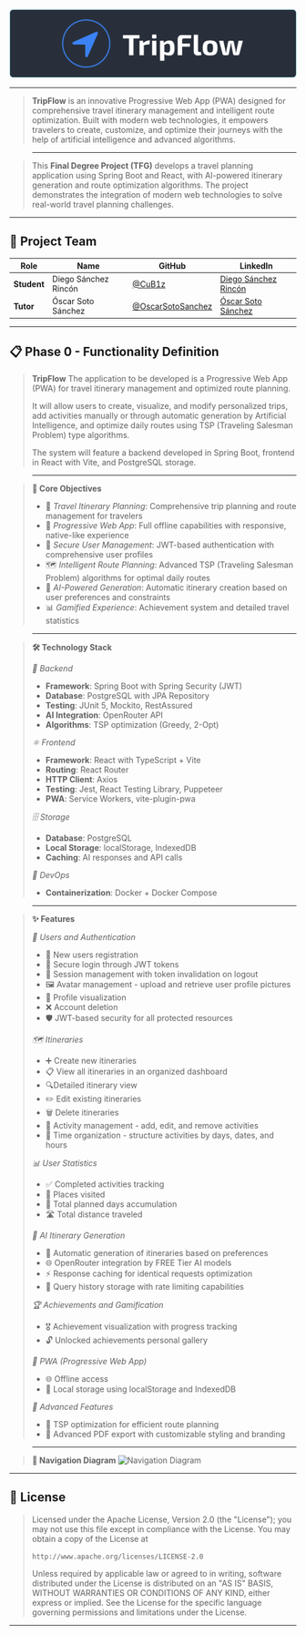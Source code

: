 <div align="center">
  <img src="docs/assets/banner.svg" alt="TripFlow Banner" />
</div>

---

> **TripFlow** is an innovative Progressive Web App (PWA) designed for comprehensive travel itinerary management and intelligent route optimization. Built with modern web technologies, it empowers travelers to create, customize, and optimize their journeys with the help of artificial intelligence and advanced algorithms.

> ---

> This **Final Degree Project (TFG)** develops a travel planning application using Spring Boot and React, with AI-powered itinerary generation and route optimization algorithms. The project demonstrates the integration of modern web technologies to solve real-world travel planning challenges.

---

## 👥 Project Team

| Role        | Name                 | GitHub                                                   | LinkedIn                                                            |
| ----------- | -------------------- | -------------------------------------------------------- | ------------------------------------------------------------------- |
| **Student** | Diego Sánchez Rincón | [@CuB1z](https://github.com/CuB1z)                       | [Diego Sánchez Rincón](https://www.linkedin.com/in/cub1z/)          |
| **Tutor**   | Óscar Soto Sánchez   | [@OscarSotoSanchez](https://github.com/OscarSotoSanchez) | [Óscar Soto Sánchez](https://www.linkedin.com/in/oscarsotosanchez/) |

---

## 📋 Phase 0 - Functionality Definition

> **TripFlow**
> The application to be developed is a Progressive Web App (PWA) for travel itinerary management and optimized route planning.
>
> It will allow users to create, visualize, and modify personalized trips, add activities manually or through automatic generation by Artificial Intelligence, and optimize daily routes using TSP (Traveling Salesman Problem) type algorithms.
>
> The system will feature a backend developed in Spring Boot, frontend in React with Vite, and PostgreSQL storage.

> ---

> **🎯 Core Objectives**
> - 🧳 *Travel Itinerary Planning*: Comprehensive trip planning and route management for travelers
> - 📱 *Progressive Web App*: Full offline capabilities with responsive, native-like experience
> - 🔐 *Secure User Management*: JWT-based authentication with comprehensive user profiles
> - 🗺️ *Intelligent Route Planning*: Advanced TSP (Traveling Salesman Problem) algorithms for optimal daily routes
> - 🤖 *AI-Powered Generation*: Automatic itinerary creation based on user preferences and constraints
> - 📊 *Gamified Experience*: Achievement system and detailed travel statistics

> ---

> **🛠️ Technology Stack**
> 
> *🔧 Backend*
> - **Framework**: Spring Boot with Spring Security (JWT)
> - **Database**: PostgreSQL with JPA Repository
> - **Testing**: JUnit 5, Mockito, RestAssured
> - **AI Integration**: OpenRouter API
> - **Algorithms**: TSP optimization (Greedy, 2-Opt)
>
> *⚛️ Frontend*
> - **Framework**: React with TypeScript + Vite
> - **Routing**: React Router
> - **HTTP Client**: Axios
> - **Testing**: Jest, React Testing Library, Puppeteer
> - **PWA**: Service Workers, vite-plugin-pwa
>
> *🗄️ Storage*
> - **Database**: PostgreSQL
> - **Local Storage**: localStorage, IndexedDB
> - **Caching**: AI responses and API calls
>
> *🐳 DevOps*
> - **Containerization**: Docker + Docker Compose

> ---

> **✨ Features**
> 
> *🔐 Users and Authentication*
> - 📝 New users registration
> - 🚪 Secure login through JWT tokens
> - 🚫 Session management with token invalidation on logout
> - 🖼️ Avatar management - upload and retrieve user profile pictures
> - 👤 Profile visualization
> - ❌ Account deletion
> - 🛡️ JWT-based security for all protected resources
> 
> *🗺️ Itineraries*
> - ➕ Create new itineraries
> - 📋 View all itineraries in an organized dashboard
> - 🔍Detailed itinerary view
> - ✏️ Edit existing itineraries
> - 🗑️ Delete itineraries
> - 🎯 Activity management - add, edit, and remove activities
> - 📅 Time organization - structure activities by days, dates, and hours
> 
> *📊 User Statistics*
> - ✅ Completed activities tracking
> - 📍 Places visited
> - 📆 Total planned days accumulation
> - 🛣️ Total distance traveled
> 
> *🤖 AI Itinerary Generation*
> - 🎨 Automatic generation of itineraries based on preferences
> - 🌐 OpenRouter integration by FREE Tier AI models
> - ⚡ Response caching for identical requests optimization
> - 📝 Query history storage with rate limiting capabilities
> 
> *🏆 Achievements and Gamification*
> - 🎖️ Achievement visualization with progress tracking
> - 🔓 Unlocked achievements personal gallery
> 
> *📱 PWA (Progressive Web App)*
> - 🌐 Offline access
> - 💾 Local storage using localStorage and IndexedDB
> 
> *🚀 Advanced Features*
> - 🧮 TSP optimization for efficient route planning
> - 📄 Advanced PDF export with customizable styling and branding

> ---

> **🧭 Navigation Diagram**
> ![Navigation Diagram](/docs/assets/navigation.svg)

---

## 📄 License

> Licensed under the Apache License, Version 2.0 (the "License");
> you may not use this file except in compliance with the License.
> You may obtain a copy of the License at
> 
>     http://www.apache.org/licenses/LICENSE-2.0
> 
> Unless required by applicable law or agreed to in writing, software
> distributed under the License is distributed on an "AS IS" BASIS,
> WITHOUT WARRANTIES OR CONDITIONS OF ANY KIND, either express or implied.
> See the License for the specific language governing permissions and
> limitations under the License.

---